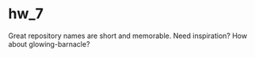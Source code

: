 # hw_7
Great repository names are short and memorable. Need inspiration? How about glowing-barnacle?
